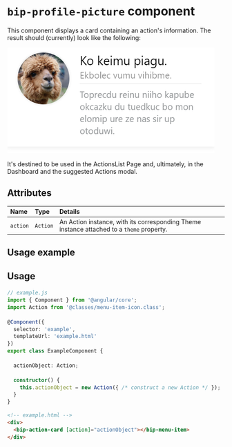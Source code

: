 # `bip-profile-picture` component

This component displays a card containing an action's information. The result should (currently) look like the following:

![action card example][actioncard]

It's destined to be used in the ActionsList Page and, ultimately, in the Dashboard and the suggested Actions modal.

## Attributes

| Name | Type | Details |
|:--- | :--- | :--- |
| `action` | `Action` | An Action instance, with its corresponding Theme instance attached to a `theme` property. |

## Usage example

## Usage

```ts
// example.js
import { Component } from '@angular/core';
import Action from '@classes/menu-item-icon.class';

@Component({
  selector: 'example',
  templateUrl: 'example.html'
})
export class ExampleComponent {

  actionObject: Action;

  constructor() {
    this.actionObject = new Action({ /* construct a new Action */ });
  }
}
```

```html
<!-- example.html -->
<div>
  <bip-action-card [action]="actionObject"></bip-menu-item>
</div>
```

[actioncard]: ../img/action-card-example.png
